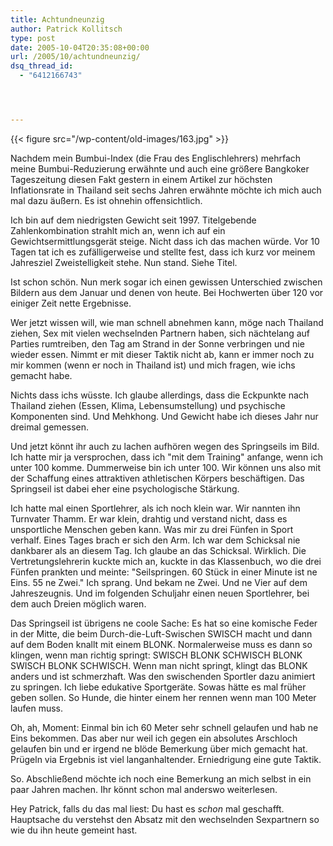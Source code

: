 ```yaml
---
title: Achtundneunzig
author: Patrick Kollitsch
type: post
date: 2005-10-04T20:35:08+00:00
url: /2005/10/achtundneunzig/
dsq_thread_id:
  - "6412166743"




---
```

{{< figure src="/wp-content/old-images/163.jpg" >}}

Nachdem mein Bumbui-Index (die Frau des Englischlehrers) mehrfach meine Bumbui-Reduzierung erw&auml;hnte und auch eine gr&ouml;&szlig;ere Bangkoker Tageszeitung diesen Fakt gestern in einem Artikel zur h&ouml;chsten Inflationsrate in Thailand seit sechs Jahren erw&auml;hnte m&ouml;chte ich mich auch mal dazu &auml;u&szlig;ern. Es ist ohnehin offensichtlich. 

Ich bin auf dem niedrigsten Gewicht seit 1997. Titelgebende Zahlenkombination strahlt mich an, wenn ich auf ein Gewichtsermittlungsger&auml;t steige. Nicht dass ich das machen w&uuml;rde. Vor 10 Tagen tat ich es zuf&auml;lligerweise und stellte fest, dass ich kurz vor meinem Jahresziel Zweistelligkeit stehe. Nun stand. Siehe Titel. 

Ist schon sch&ouml;n. Nun merk sogar ich einen gewissen Unterschied zwischen Bildern aus dem Januar und denen von heute. Bei Hochwerten &uuml;ber 120 vor einiger Zeit nette Ergebnisse. 

Wer jetzt wissen will, wie man schnell abnehmen kann, m&ouml;ge nach Thailand ziehen, Sex mit vielen wechselnden Partnern haben, sich n&auml;chtelang auf Parties rumtreiben, den Tag am Strand in der Sonne verbringen und nie wieder essen. Nimmt er mit dieser Taktik nicht ab, kann er immer noch zu mir kommen (wenn er noch in Thailand ist) und mich fragen, wie ichs gemacht habe. 

Nichts dass ichs w&uuml;sste. Ich glaube allerdings, dass die Eckpunkte nach Thailand ziehen (Essen, Klima, Lebensumstellung) und psychische Komponenten sind. Und Mehkhong. Und Gewicht habe ich dieses Jahr nur dreimal gemessen.

Und jetzt k&ouml;nnt ihr auch zu lachen aufh&ouml;ren wegen des Springseils im Bild. Ich hatte mir ja versprochen, dass ich "mit dem Training" anfange, wenn ich unter 100 komme. Dummerweise bin ich unter 100. Wir k&ouml;nnen uns also mit der Schaffung eines attraktiven athletischen K&ouml;rpers besch&auml;ftigen. Das Springseil ist dabei eher eine psychologische St&auml;rkung. 

Ich hatte mal einen Sportlehrer, als ich noch klein war. Wir nannten ihn Turnvater Thamm. Er war klein, drahtig und verstand nicht, dass es unsportliche Menschen geben kann. Was mir zu drei F&uuml;nfen in Sport verhalf. Eines Tages brach er sich den Arm. Ich war dem Schicksal nie dankbarer als an diesem Tag. Ich glaube an das Schicksal. Wirklich. Die Vertretungslehrerin kuckte mich an, kuckte in das Klassenbuch, wo die drei F&uuml;nfen prankten und meinte: "Seilspringen. 60 St&uuml;ck in einer Minute ist ne Eins. 55 ne Zwei." Ich sprang. Und bekam ne Zwei. Und ne Vier auf dem Jahreszeugnis. Und im folgenden Schuljahr einen neuen Sportlehrer, bei dem auch Dreien m&ouml;glich waren.

Das Springseil ist &uuml;brigens ne coole Sache: Es hat so eine komische Feder in der Mitte, die beim Durch-die-Luft-Swischen SWISCH macht und dann auf dem Boden knallt mit einem BLONK. Normalerweise muss es dann so klingen, wenn man richtig springt: SWISCH BLONK SCHWISCH BLONK SWISCH BLONK SCHWISCH. Wenn man nicht springt, klingt das BLONK anders und ist schmerzhaft. Was den swischenden Sportler dazu animiert zu springen. Ich liebe edukative Sportger&auml;te. Sowas h&auml;tte es mal fr&uuml;her geben sollen. So Hunde, die hinter einem her rennen wenn man 100 Meter laufen muss.

Oh, ah, Moment: Einmal bin ich 60 Meter sehr schnell gelaufen und hab ne Eins bekommen. Das aber nur weil ich gegen ein absolutes Arschloch gelaufen bin und er irgend ne bl&ouml;de Bemerkung &uuml;ber mich gemacht hat. Pr&uuml;geln via Ergebnis ist viel langanhaltender. Erniedrigung eine gute Taktik.

So. Abschlie&szlig;end m&ouml;chte ich noch eine Bemerkung an mich selbst in ein paar Jahren machen. Ihr k&ouml;nnt schon mal anderswo weiterlesen.

Hey Patrick, falls du das mal liest: Du hast es _schon_ mal geschafft. Hauptsache du verstehst den Absatz mit den wechselnden Sexpartnern so wie du ihn heute gemeint hast.
